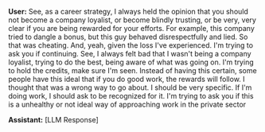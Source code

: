 **User:**
See, as a career strategy, I always held the opinion that you should not become a company loyalist, or become blindly trusting, or be very, very clear if you are being rewarded for your efforts. For example, this company tried to dangle a bonus, but this guy behaved disrespectfully and lied. So that was cheating. And, yeah, given the loss I've experienced. I'm trying to ask you if continuing. See, I always felt bad that I wasn't being a company loyalist, trying to do the best, being aware of what was going on. I'm trying to hold the credits, make sure I'm seen. Instead of having this certain, some people have this ideal that if you do good work, the rewards will follow. I thought that was a wrong way to go about. I should be very specific. If I'm doing work, I should ask to be recognized for it. I'm trying to ask you if this is a unhealthy or not ideal way of approaching work in the private sector

**Assistant:**
[LLM Response]

